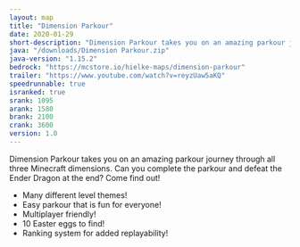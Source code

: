 ```yaml
---
layout: map
title: "Dimension Parkour"
date: 2020-01-29
short-description: "Dimension Parkour takes you on an amazing parkour journey through all three Minecraft dimensions."
java: "/downloads/Dimension Parkour.zip"
java-version: "1.15.2"
bedrock: "https://mcstore.io/hielke-maps/dimension-parkour"
trailer: "https://www.youtube.com/watch?v=reyzUaw5aKQ"
speedrunnable: true
isranked: true
srank: 1095
arank: 1580
brank: 2100 
crank: 3600
version: 1.0
---
```


Dimension Parkour takes you on an amazing parkour journey through all three Minecraft dimensions. Can you complete the parkour and defeat the Ender Dragon at the end? Come find out!

- Many different level themes!
- Easy parkour that is fun for everyone!
- Multiplayer friendly!
- 10 Easter eggs to find!
- Ranking system for added replayability!
